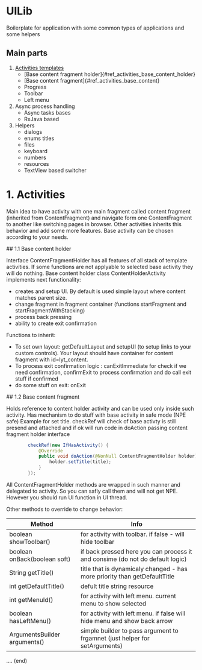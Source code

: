 UILib
=====

Boilerplate for application with some common types of applications and some helpers

Main parts
----------
 
1. [Activities templates](#ref_activities)
    * [Base content fragment holder]{#ref_activities_base_content_holder}
    * [Base content fragment]{#ref_activities_base_content}
    * Progress
    * Toolbar
    * Left menu
2. Async process handling
    * Async tasks bases
    * RxJava based
3. Helpers
    * dialogs
    * enums titles
    * files
    * keyboard
    * numbers
    * resources
    * TextView based switcher
 
<a name="ref_activities"/>

# 1. Activities 

Main idea to have activity with one main fragment called content fragment (inherited from ContentFragment) 
and navigate form one ContentFragment to another like switching pages in browser. Other activities inherits this
behavior and add some more features. Base activity can be chosen according to your needs.


<a name="ref_activities_base_content_holder"/>
## 1.1 Base content holder

Interface ContentFragmentHolder has all features of all stack of template activities. If some functions are not applyable
to selected base activity they will do nothing.
Base content holder class ContentHolderActivity implements next functionality:

- creates and setup UI. By default is used simple layout where content matches parent size.
- change fragment in fragment container (functions startFragment and startFragmentWithStacking)
- process back pressing
- ability to create exit confirmation 

Functions to inherit:

- To set own layout: getDefaultLayout and setupUI (to setup links to your custom controls). Your layout should have container for content fragment with id=lyt_content.
- To process exit confirmation logic : canExitImmediate for check if we need confirmation, confirmExit to process confirmation
and do call exit stuff if confirmed 
- do some stuff on exit: onExit

<a name="ref_activities_base_content"/>
## 1.2 Base content fragment

Holds reference to content holder activity and can be used only inside such activity. 
Has mechanism to do stuff with base activity in safe mode (NPE safe)
Example for set title. checkRef will check of base activty is still presend and attached and if ok will run code 
in doAction passing content fragment holder interface

```JAVA
        checkRef(new IfHasActivity() {
            @Override
            public void doAction(@NonNull ContentFragmentHolder holder) {
                holder.setTitle(title);
            }
        });
```

All ContentFragmentHolder methods are wrapped in such manner and delegated to activity. So you can safly call them and will not get NPE.
However you should run UI function in UI thread.

Other methods to override to change behavior:

Method                           | Info
---------------------------------|---------------------------------------------------------------------------------
boolean showToolbar()            | for activity with toolbar. if false - will hide toolbar 
boolean onBack(boolean soft)     | if back pressed here you can process it and consime (do not do default logic)
String getTitle()                | title that is dynamicaly changed - has more priority than getDefaultTitle    
int getDefaultTitle()            | defult title string resource                                                 
int getMenuId()                  | for activity with left menu. current menu to show selected                   
boolean hasLeftMenu()            | for activity with left menu. if false will hide menu and show back arrow     
ArgumentsBuilder arguments()     |  simple builder to pass argument to frgamnet (just helper for setArguments)  























....
(end)